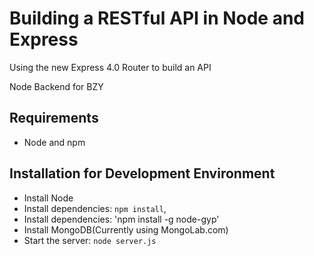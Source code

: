 # Building a RESTful API in Node and Express

Using the new Express 4.0 Router to build an API

Node Backend for BZY

## Requirements

- Node and npm

## Installation for Development Environment

- Install Node
- Install dependencies: `npm install`,
- Install dependencies: 'npm install -g node-gyp'
- Install MongoDB(Currently using MongoLab.com)
- Start the server: `node server.js`
